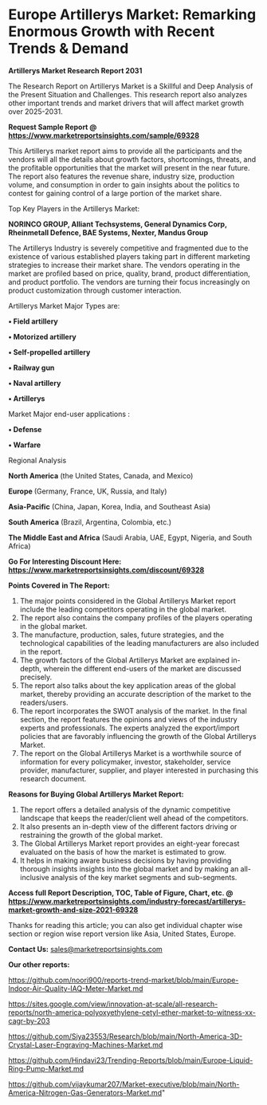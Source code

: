 # Europe Artillerys Market: Remarking Enormous Growth with Recent Trends & Demand

<strong>Artillerys Market Research Report 2031</strong>

The Research Report on Artillerys Market is a Skillful and Deep Analysis of the Present Situation and Challenges. This research report also analyzes other important trends and market drivers that will affect market growth over 2025-2031.

<strong>Request Sample Report @ <a href=https://www.marketreportsinsights.com/sample/69328>https://www.marketreportsinsights.com/sample/69328</a></strong>

This Artillerys market report aims to provide all the participants and the vendors will all the details about growth factors, shortcomings, threats, and the profitable opportunities that the market will present in the near future. The report also features the revenue share, industry size, production volume, and consumption in order to gain insights about the politics to contest for gaining control of a large portion of the market share.

Top Key Players in the Artillerys Market:

<strong>NORINCO GROUP, Alliant Techsystems, General Dynamics Corp, Rheinmetall Defence, BAE Systems, Nexter, Mandus Group</strong>

The Artillerys Industry is severely competitive and fragmented due to the existence of various established players taking part in different marketing strategies to increase their market share. The vendors operating in the market are profiled based on price, quality, brand, product differentiation, and product portfolio. The vendors are turning their focus increasingly on product customization through customer interaction.

Artillerys Market Major Types are:

<strong>• Field artillery

• Motorized artillery

• Self-propelled artillery

• Railway gun

• Naval artillery

• Artillerys</strong>

Market Major end-user applications :

<strong>• Defense

• Warfare</strong>

Regional Analysis

</u><strong><b>North America</b></strong> (the United States, Canada, and Mexico)

<strong><b>Europe </b></strong>(Germany, France, UK, Russia, and Italy)

<strong><b>Asia-Pacific</b></strong> (China, Japan, Korea, India, and Southeast Asia)

<strong><b>South America</b></strong> (Brazil, Argentina, Colombia, etc.)

<strong><b>The Middle East and Africa</b></strong> (Saudi Arabia, UAE, Egypt, Nigeria, and South Africa)

<strong>Go For Interesting Discount Here: <a href=https://www.marketreportsinsights.com/discount/69328>https://www.marketreportsinsights.com/discount/69328</a></strong>

<strong>Points Covered in The Report:</strong>
<ol>
  <li>The major points considered in the Global Artillerys Market report include the leading competitors operating in the global market.</li>
  <li>The report also contains the company profiles of the players operating in the global market.</li>
  <li>The manufacture, production, sales, future strategies, and the technological capabilities of the leading manufacturers are also included in the report.</li>
  <li>The growth factors of the Global Artillerys Market are explained in-depth, wherein the different end-users of the market are discussed precisely.</li>
  <li>The report also talks about the key application areas of the global market, thereby providing an accurate description of the market to the readers/users.</li>
  <li>The report incorporates the SWOT analysis of the market. In the final section, the report features the opinions and views of the industry experts and professionals. The experts analyzed the export/import policies that are favorably influencing the growth of the Global Artillerys Market.</li>
  <li>The report on the Global Artillerys Market is a worthwhile source of information for every policymaker, investor, stakeholder, service provider, manufacturer, supplier, and player interested in purchasing this research document.</li>
</ol>
<strong>Reasons for Buying Global Artillerys Market Report:</strong>

<ol>
  <li>The report offers a detailed analysis of the dynamic competitive landscape that keeps the reader/client well ahead of the competitors.</li>
  <li>It also presents an in-depth view of the different factors driving or restraining the growth of the global market.</li>
  <li>The Global Artillerys Market report provides an eight-year forecast evaluated on the basis of how the market is estimated to grow.</li>
  <li>It helps in making aware business decisions by having providing thorough insights insights into the global market and by making an all-inclusive analysis of the key market segments and sub-segments.</li>
</ol>
<strong>Access full Report Description, TOC, Table of Figure, Chart, etc. @ <a href=https://www.marketreportsinsights.com/industry-forecast/artillerys-market-growth-and-size-2021-69328>https://www.marketreportsinsights.com/industry-forecast/artillerys-market-growth-and-size-2021-69328</a></strong>


Thanks for reading this article; you can also get individual chapter wise section or region wise report version like Asia, United States, Europe.

<strong>Contact Us:</strong>
sales@marketreportsinsights.com

<strong>Our other reports:</strong>

<a href=https://github.com/noori900/reports-trend-market/blob/main/Europe-Indoor-Air-Quality-IAQ-Meter-Market.md>https://github.com/noori900/reports-trend-market/blob/main/Europe-Indoor-Air-Quality-IAQ-Meter-Market.md</a>

<a href=https://sites.google.com/view/innovation-at-scale/all-research-reports/north-america-polyoxyethylene-cetyl-ether-market-to-witness-xx-cagr-by-203>https://sites.google.com/view/innovation-at-scale/all-research-reports/north-america-polyoxyethylene-cetyl-ether-market-to-witness-xx-cagr-by-203</a>

<a href=https://github.com/Siya23553/Research/blob/main/North-America-3D-Crystal-Laser-Engraving-Machines-Market.md>https://github.com/Siya23553/Research/blob/main/North-America-3D-Crystal-Laser-Engraving-Machines-Market.md</a>

<a href=https://github.com/Hindavi23/Trending-Reports/blob/main/Europe-Liquid-Ring-Pump-Market.md>https://github.com/Hindavi23/Trending-Reports/blob/main/Europe-Liquid-Ring-Pump-Market.md</a>

<a href=https://github.com/vijaykumar207/Market-executive/blob/main/North-America-Nitrogen-Gas-Generators-Market.md>https://github.com/vijaykumar207/Market-executive/blob/main/North-America-Nitrogen-Gas-Generators-Market.md</a>"

